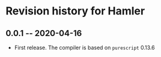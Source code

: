 # Revision history for Hamler

## 0.0.1 -- 2020-04-16

* First release. The compiler is based on `purescript` 0.13.6

